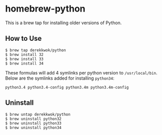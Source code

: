 homebrew-python
===============

This is a brew tap for installing older versions of Python.

How to Use
----------

    $ brew tap derekkwok/python
    $ brew install 32
    $ brew install 33
    $ brew install 34

These formulas will add 4 symlinks per python version to `/usr/local/bin`. Below are the symlinks added for installing `python34`:

    python3.4 python3.4-config python3.4m python3.4m-config

Uninstall
---------

	$ brew untap derekkwok/python
	$ brew uninstall python32
	$ brew uninstall python33
	$ brew uninstall python34
